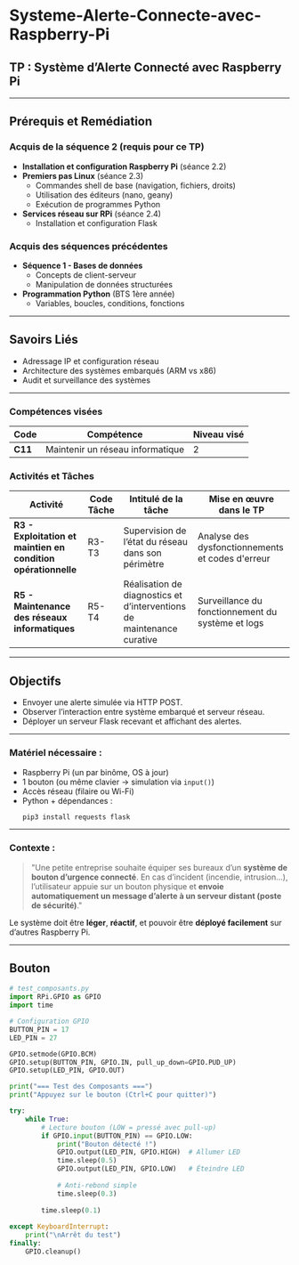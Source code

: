 # Systeme-Alerte-Connecte-avec-Raspberry-Pi


## **TP : Système d’Alerte Connecté avec Raspberry Pi**

---

## Prérequis et Remédiation

### **Acquis de la séquence 2 (requis pour ce TP)**

- **Installation et configuration Raspberry Pi** (séance 2.2)
- **Premiers pas Linux** (séance 2.3)
  - Commandes shell de base (navigation, fichiers, droits)
  - Utilisation des éditeurs (nano, geany)
  - Exécution de programmes Python
- **Services réseau sur RPi** (séance 2.4)
  - Installation et configuration Flask

### **Acquis des séquences précédentes**
- **Séquence 1 - Bases de données**
  - Concepts de client-serveur
  - Manipulation de données structurées
- **Programmation Python** (BTS 1ère année)
  - Variables, boucles, conditions, fonctions
  
---

## Savoirs Liés

- Adressage IP et configuration réseau
- Architecture des systèmes embarqués (ARM vs x86)
- Audit et surveillance des systèmes

---

### Compétences visées

| Code | Compétence | Niveau visé |
|------|------------|-------------|
| **C11** | Maintenir un réseau informatique  | 2 |

### Activités et Tâches

| **Activité** | **Code Tâche** | **Intitulé de la tâche** | **Mise en œuvre dans le TP** |
|--------------|----------------|--------------------------|------------------------------|
| **R3 - Exploitation et maintien en condition opérationnelle** | R3-T3 | Supervision de l’état du réseau dans son périmètre | Analyse des dysfonctionnements et codes d'erreur |
| **R5 - Maintenance des réseaux informatiques** | R5-T4 | Réalisation de diagnostics et d’interventions de maintenance curative | Surveillance du fonctionnement du système et logs  |

---

## Objectifs

- Envoyer une alerte simulée via HTTP POST.
- Observer l’interaction entre système embarqué et serveur réseau.
- Déployer un serveur Flask recevant et affichant des alertes.

---

### Matériel nécessaire :

* Raspberry Pi (un par binôme, OS à jour)
* 1 bouton (ou même clavier → simulation via `input()`)
* Accès réseau (filaire ou Wi-Fi)
* Python + dépendances :
  ```bash
  pip3 install requests flask
  ```

---

### Contexte  :

> "Une petite entreprise souhaite équiper ses bureaux d’un **système de bouton d’urgence connecté**. En cas d’incident (incendie, intrusion...), l’utilisateur appuie sur un bouton physique et **envoie automatiquement un message d’alerte à un serveur distant (poste de sécurité)**."

Le système doit être **léger**, **réactif**, et pouvoir être **déployé facilement** sur d’autres Raspberry Pi.

---

## Bouton

```python
# test_composants.py
import RPi.GPIO as GPIO
import time

# Configuration GPIO
BUTTON_PIN = 17
LED_PIN = 27

GPIO.setmode(GPIO.BCM)
GPIO.setup(BUTTON_PIN, GPIO.IN, pull_up_down=GPIO.PUD_UP)
GPIO.setup(LED_PIN, GPIO.OUT)

print("=== Test des Composants ===")
print("Appuyez sur le bouton (Ctrl+C pour quitter)")

try:
    while True:
        # Lecture bouton (LOW = pressé avec pull-up)
        if GPIO.input(BUTTON_PIN) == GPIO.LOW:
            print("Bouton détecté !")
            GPIO.output(LED_PIN, GPIO.HIGH)  # Allumer LED
            time.sleep(0.5)
            GPIO.output(LED_PIN, GPIO.LOW)   # Éteindre LED
            
            # Anti-rebond simple
            time.sleep(0.3)
        
        time.sleep(0.1)
        
except KeyboardInterrupt:
    print("\nArrêt du test")
finally:
    GPIO.cleanup()
```
